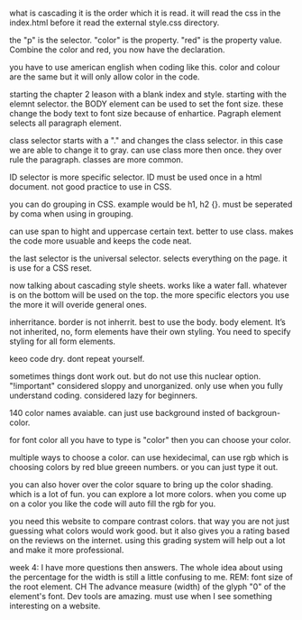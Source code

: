 what is cascading
it is the order which it is read. it will read the css in the index.html before it read the external style.css directory.

the "p" is the selector. "color" is the property. "red" is the property value. Combine the color and red, you now have the declaration.

you have to use american english when coding like this. color and colour are the same but it will only allow color in the code.

starting the chapter 2 leason with a blank index and style.
starting with the elemnt selector. the BODY element can be used to set the font size. these change the body text to font size because of enhartice.
Pagraph element selects all paragraph element.

class selector starts with a "." and changes the class selector. in this case we are able to change it to gray. can use class more then once. they over rule the paragraph. classes are more common.

ID selector is more specific selector. ID must be used once in a html document. not good practice to use in CSS. 

you can do grouping in CSS. example would be h1, h2 {}. must be seperated by coma when using in grouping.

can use span to hight and uppercase certain text. better to use class. makes the code more usuable and keeps the code neat.

the last selector is the universal selector. selects everything on the page. it is use for a CSS reset.

now talking about cascading style sheets. works like a water fall.
whatever is on the bottom will be used on the top. the more specific electors you use the more it will overide general ones.

inherritance. border is not inherrit. best to use the body.
body element. It’s not inherited, no, form elements have their own styling. You need to specify styling for all form elements.

keeo code dry. dont repeat yourself.

sometimes things dont work out. but do not use this nuclear option. "!important" considered sloppy and unorganized. only use when you fully understand coding. considered lazy for beginners.

140 color names avaiable. can just use background insted of backgroun-color.

for font color all you have to type is "color" then you can choose your color.

multiple ways to choose a color. can use hexidecimal, can use rgb which is choosing colors by red blue greeen numbers. or you can just type it out.

you can also hover over the color square to bring up the color shading. which is a lot of fun. you can explore a lot more colors. when you come up on a color you like the code will auto fill the rgb for you.

you need this website to compare contrast colors. that way you are not just guessing what colors would work good. but it also gives you a rating based on the reviews on the internet. using this grading system will help out a lot and make it more professional.

week 4: I have more questions then answers. The whole idea about using the percentage for the width is still a little confusing to me. 
REM: font size of the root element.
CH The advance measure (width) of the glyph "0" of the element's font.
Dev tools are amazing. must use when I see something interesting on a website.